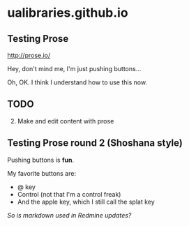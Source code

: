 ualibraries.github.io
=====================
## Testing Prose
http://prose.io/

Hey, don't mind me, I'm just pushing buttons...

Oh, OK. I think I understand how to use this now.

## TODO
2. Make and edit content with prose

## Testing Prose round 2 (Shoshana style)

Pushing buttons is **fun**.

My favorite buttons are:

- @ key
- Control (not that I'm a control freak)
- And the apple key, which I still call the splat key

_So is markdown used in Redmine updates?_


